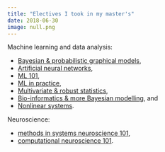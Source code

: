 ```yaml
---
title: "Electives I took in my master's"
date: 2018-06-30
image: null.png
---
```


Machine learning and data analysis:
- [Bayesian & probabilistic graphical models](https://onderwijsaanbod.kuleuven.be/syllabi/e/H02D2AE.htm),
- [Artificial neural networks](https://onderwijsaanbod.kuleuven.be/syllabi/e/H03V7BE.htm),
- [ML 101](https://onderwijsaanbod.kuleuven.be/syllabi/e/H02C1AE.htm),
- [ML in practice](https://onderwijsaanbod.kuleuven.be/syllabi/e/H0T25AE.htm),
- [Multivariate & robust statistics](https://onderwijsaanbod.kuleuven.be/syllabi/v/e/G0O00AE.htm),
- [Bio-informatics & more Bayesian modelling](https://onderwijsaanbod.kuleuven.be/syllabi/v/e/H05M9AE.htm), and
- [Nonlinear systems](https://onderwijsaanbod.kuleuven.be/syllabi/v/e/H0S11AE.htm).

Neuroscience:
- [methods in systems neuroscience 101](https://onderwijsaanbod.kuleuven.be//2017/syllabi/e/G0U76AE.htm),
- [computational neuroscience 101](https://onderwijsaanbod.kuleuven.be/syllabi/e/H02B3AE.htm).
